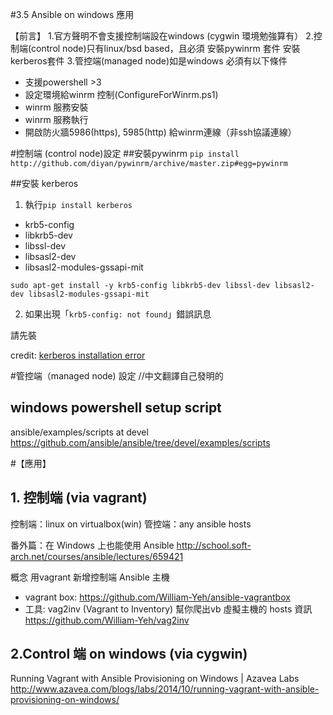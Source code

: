 #3.5 Ansible on windows 應用

【前言】
1.官方聲明不會支援控制端設在windows (cygwin 環境勉強算有）
2.控制端(control node)只有linux/bsd based，且必須
  安裝pywinrm 套件
  安裝kerberos套件
3.管控端(managed node)如是windows 必須有以下條件
  - 支援powershell >3 
  - 設定環境給winrm 控制(ConfigureForWinrm.ps1)
  - winrm 服務安裝
  - winrm 服務執行
  - 開啟防火牆5986(https), 5985(http) 給winrm連線（非ssh協議連線）

#控制端 (control node)設定
##安裝pywinrm
`pip install http://github.com/diyan/pywinrm/archive/master.zip#egg=pywinrm`

##安裝 kerberos
1. 執行`pip install kerberos`

- krb5-config
- libkrb5-dev
- libssl-dev
- libsasl2-dev
- libsasl2-modules-gssapi-mit

`sudo apt-get install -y krb5-config libkrb5-dev libssl-dev libsasl2-dev libsasl2-modules-gssapi-mit`

2. 如果出現「`krb5-config: not found`」錯誤訊息

  請先裝 
  
  credit: [kerberos installation error](http://stackoverflow.com/questions/30088355/kerberos-installation-error-error-setup-script-exited-with-error-command-i68)




#管控端（managed node) 設定 //中文翻譯自己發明的

##  windows powershell setup script

ansible/examples/scripts at devel   
https://github.com/ansible/ansible/tree/devel/examples/scripts




#【應用】
## 1. 控制端 (via vagrant)
控制端：linux on virtualbox(win)
管控端：any ansible hosts

番外篇：在 Windows 上也能使用 Ansible
http://school.soft-arch.net/courses/ansible/lectures/659421

概念 用vagrant 新增控制端 Ansible 主機  
- vagrant box:  https://github.com/William-Yeh/ansible-vagrantbox  
- 工具: vag2inv (Vagrant to Inventory) 幫你爬出vb 虛擬主機的 hosts 資訊  
https://github.com/William-Yeh/vag2inv

## 2.Control 端 on windows (via cygwin)

Running Vagrant with Ansible Provisioning on Windows | Azavea Labs  
http://www.azavea.com/blogs/labs/2014/10/running-vagrant-with-ansible-provisioning-on-windows/
